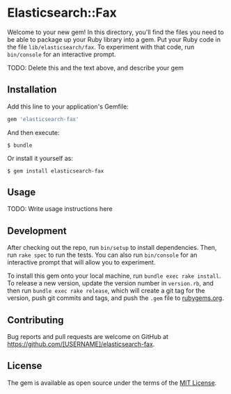 # Elasticsearch::Fax

Welcome to your new gem! In this directory, you'll find the files you need to be able to package up your Ruby library into a gem. Put your Ruby code in the file `lib/elasticsearch/fax`. To experiment with that code, run `bin/console` for an interactive prompt.

TODO: Delete this and the text above, and describe your gem

## Installation

Add this line to your application's Gemfile:

```ruby
gem 'elasticsearch-fax'
```

And then execute:

    $ bundle

Or install it yourself as:

    $ gem install elasticsearch-fax

## Usage

TODO: Write usage instructions here

## Development

After checking out the repo, run `bin/setup` to install dependencies. Then, run `rake spec` to run the tests. You can also run `bin/console` for an interactive prompt that will allow you to experiment.

To install this gem onto your local machine, run `bundle exec rake install`. To release a new version, update the version number in `version.rb`, and then run `bundle exec rake release`, which will create a git tag for the version, push git commits and tags, and push the `.gem` file to [rubygems.org](https://rubygems.org).

## Contributing

Bug reports and pull requests are welcome on GitHub at https://github.com/[USERNAME]/elasticsearch-fax.


## License

The gem is available as open source under the terms of the [MIT License](http://opensource.org/licenses/MIT).


